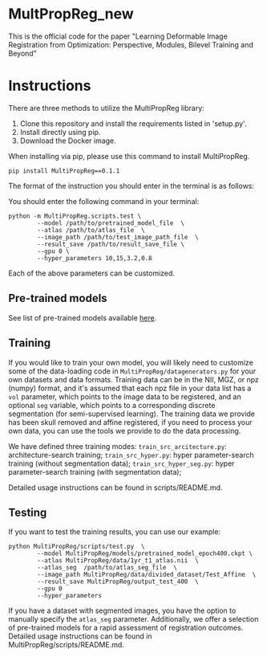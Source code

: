 # MultPropReg_new

This is the official code for the paper "Learning Deformable Image Registration from Optimization: Perspective, Modules, Bilevel Training and Beyond"


# Instructions

There are three methods to utilize the MultiPropReg library:

1. Clone this repository and install the requirements listed in 'setup.py'.
2. Install directly using pip.
3. Download the Docker image.

When installing via pip, please use this command to install MultiPropReg. 

```
pip install MultiPropReg==0.1.1
```
The format of the instruction you should enter in the terminal is as follows:

You should enter the following command in your terminal:

```
python -m MultiPropReg.scripts.test \
        --model /path/to/pretrained_model_file  \
        --atlas /path/to/atlas_file  \
        --image_path /path/to/test_image_path_file  \
        --result_save /path/to/result_save_file \
        --gpu 0 \
        --hyper_parameters 10,15,3.2,0.8
```

Each of the above parameters can be customized.

## Pre-trained models

See list of pre-trained models available [here](models/pretrained_model_epoch400.ckpt).

## Training

If you would like to train your own model, you will likely need to customize some of the data-loading code in `MultiPropReg/datagenerators.py` for your own datasets and data formats. Training data can be in the NII, MGZ, or npz (numpy) format, and it's assumed that each npz file in your data list has a `vol` parameter, which points to the image data to be registered, and an optional `seg` variable, which points to a corresponding discrete segmentation (for semi-supervised learning). The training data we provide has been skull removed and affine registered, if you need to process your own data, you can use the tools we provide to do the data processing.

We have defined three training modes: 
        `train_src_arcitecture.py`: architecture-search training; 
        `train_src_hyper.py`: hyper parameter-search training (without segmentation data);
        `train_src_hyper_seg.py`: hyper parameter-search training (with segmentation data);

Detailed usage instructions can be found in scripts/README.md.

## Testing

If you want to test the training results, you can use our example:

```
python MultiPropReg/scripts/test.py  \
        --model MultiPropReg/models/pretrained_model_epoch400.ckpt \
        --atlas MultiPropReg/data/1yr_t1_atlas.nii  \
        --atlas_seg  /path/to/atlas_seg_file  \
        --image_path MultiPropReg/data/divided_dataset/Test_Affine  \
        --result_save MultiPropReg/output_test_400  \
        --gpu 0
        --hyper_parameters
```

If you have a dataset with segmented images, you have the option to manually specify the `atlas_seg` parameter. Additionally, we offer a selection of pre-trained models for a rapid assessment of registration outcomes.
Detailed usage instructions can be found in MultiPropReg/scripts/README.md.
